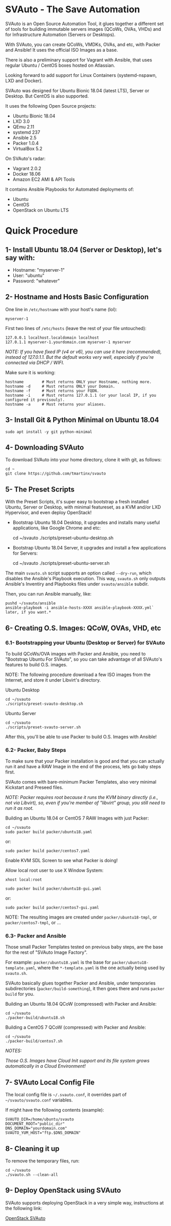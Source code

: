 
# SVAuto - The Save Automation

SVAuto is an Open Source Automation Tool, it glues together a different set of tools for building immutable servers images (QCoWs, OVAs, VHDs) and for Infrastructure Automation (Servers or Desktops).

With SVAuto, you can create QCoWs, VMDKs, OVAs, and etc, with Packer and Ansible! It uses the official ISO Images as a base.

There is also a preliminary support for Vagrant with Ansible, that uses regular Ubuntu / CentOS boxes hosted on Atlassian.

Looking forward to add support for Linux Containers (systemd-nspawn, LXD and Docker).

SVAuto was designed for Ubuntu Bionic 18.04 (latest LTS), Server or Desktop. But CentOS is also supported.

It uses the following Open Source projects:

* Ubuntu Bionic 18.04
* LXD 3.0
* QEmu 2.11
* systemd 237
* Ansible 2.5
* Packer 1.0.4
* VirtualBox 5.2

On SVAuto's radar:

* Vagrant 2.0.2
* Docker 18.06
* Amazon EC2 AMI & API Tools

It contains Ansible Playbooks for Automated deployments of:

* Ubuntu
* CentOS
* OpenStack on Ubuntu LTS

# Quick Procedure

## 1- Install Ubuntu 18.04 (Server or Desktop), let's say with:

- Hostname: "myserver-1"
- User: "ubuntu"
- Password: "whatever"
    
## 2- Hostname and Hosts Basic Configuration

One line in `/etc/hostname` with your host's name (lol):

    myserver-1
    
First two lines of `/etc/hosts` (leave the rest of your file untouched):

    127.0.0.1 localhost.localdomain localhost
    127.0.1.1 myserver-1.yourdomain.com myserver-1 myserver
    
*NOTE: If you have fixed IP (v4 or v6), you can use it here (recommended), instead of 127.0.1.1. But the default works very well, especially if you're connected via DHCP / WIFI.*

Make sure it is working:

    hostname        # Must returns ONLY your Hostname, nothing more.
    hostname -d     # Must returns ONLY your Domain.
    hostname -f     # Must returns your FQDN.
    hostname -i     # Must returns 127.0.1.1 (or your local IP, if you configured it previsouly).
    hostname -a     # Must returns your aliases.

## 3- Install Git & Python Minimal on Ubuntu 18.04

    sudo apt install -y git python-minimal

## 4- Downloading SVAuto

To download SVAuto into your home directory, clone it with git, as follows:

    cd ~
    git clone https://github.com/tmartinx/svauto

## 5- The Preset Scripts

With the Preset Scripts, it's super easy to bootstrap a fresh installed Ubuntu, Server or Desktop, with minimal featureset, as a KVM and/or LXD Hypervisor, and even deploy OpenStack!

* Bootstrap Ubuntu 18.04 Desktop, it upgrades and installs many useful applications, like Google Chrome and etc:

    cd ~/svauto
    ./scripts/preset-ubuntu-desktop.sh

* Bootstrap Ubuntu 18.04 Server, it upgrades and install a few applications for Servers:

    cd ~/svauto
    ./scripts/preset-ubuntu-server.sh

The main `svauto.sh` script supports an option called `--dry-run`, which disables the Ansible's Playbook execution. This way, `svauto.sh` only outputs Ansible's Inventiry and Playbooks files under `svauto/ansible` subdir.

Then, you can run Ansible manually, like:

    pushd ~/svauto/ansible
    ansible-playbook -i ansible-hosts-XXXX ansible-playbook-XXXX.yml` later, if you want.*

## 6- Creating O.S. Images: QCoW, OVAs, VHD, etc 

### 6.1- Bootstrapping your Ubuntu (Desktop or Server) for SVAuto

To build QCoWs/OVA images with Packer and Ansible, you need to "Bootstrap Ubuntu For SVAuto", so you can take advantage of all SVAuto's features to build O.S. images.

NOTE: The following procedure download a few ISO images from the Internet, and store it under Libvirt's directory.

Ubuntu Desktop

    cd ~/svauto
    ./scripts/preset-svauto-desktop.sh

Ubuntu Server

    cd ~/svauto
    ./scripts/preset-svauto-server.sh

After this, you'll be able to use Packer to build O.S. Images with Ansible!

### 6.2- Packer, Baby Steps

To make sure that your Packer installation is good and that you can actually run it and have a RAW Image in the end of the process, lets go baby steps first.

SVAuto comes with bare-minimum Packer Templates, also very minimal Kickstart and Preseed files.

*NOTE: Packer requires root because it runs the KVM binary directly (i.e., not via Libvirt), so, even if you're member of "libvirt" group, you still need to run it as root.*

Building an Ubuntu 18.04 or CentOS 7 RAW Images with just Packer:

    cd ~/svauto
    sudo packer build packer/ubuntu18.yaml

or:

    sudo packer build packer/centos7.yaml

Enable KVM SDL Screen to see what Packer is doing!

Allow local root user to use X Window System:

    xhost local:root

    sudo packer build packer/ubuntu18-gui.yaml

or:

    sudo packer build packer/centos7-gui.yaml

NOTE: The resulting images are created under `packer/ubuntu18-tmpl`, or `packer/centos7-tmpl`, or ...

### 6.3- Packer and Ansible

Those small Packer Templates tested on previous baby steps, are the base for the rest of "SVAuto Image Factory".

For example: `packer/ubuntu18.yaml` is the base for `packer/ubuntu18-template.yaml`, where the `*-template.yaml` is the one actually being used by `svauto.sh`.

SVAuto basically glues together Packer and Ansible, under temporaries subdirectories (`packer/build-something`), it then goes there and runs `packer build` for you.

Building an Ubuntu 18.04 QCoW (compressed) with Packer and Ansible:

    cd ~/svauto
    ./packer-build/ubuntu18.sh

Building a CentOS 7 QCoW (compressed) with Packer and Ansible:

    cd ~/svauto
    ./packer-build/centos7.sh

*NOTES:*

*Those O.S. Images have Cloud Init support and its file system grows automatically in a Cloud Environment!*

## 7- SVAuto Local Config File

The local config file is `~/.svauto.conf`, it overrides part of `~/svauto/svauto.conf` variables.

If might have the following contents (example):

    SVAUTO_DIR=/home/ubuntu/svauto
    DOCUMENT_ROOT="public_dir"
    DNS_DOMAIN="yourdomain.com"
    SVAUTO_YUM_HOST="ftp.$DNS_DOMAIN"

## 8- Cleaning it up

To remove the temporary files, run:

    cd ~/svauto
    ./svauto.sh --clean-all

## 9- Deploy OpenStack using SVAuto

SVAuto supports deploying OpenStack in a very simple way, instructions at the following link:

[OpenStack SVAuto](README.OpenStack.md)
